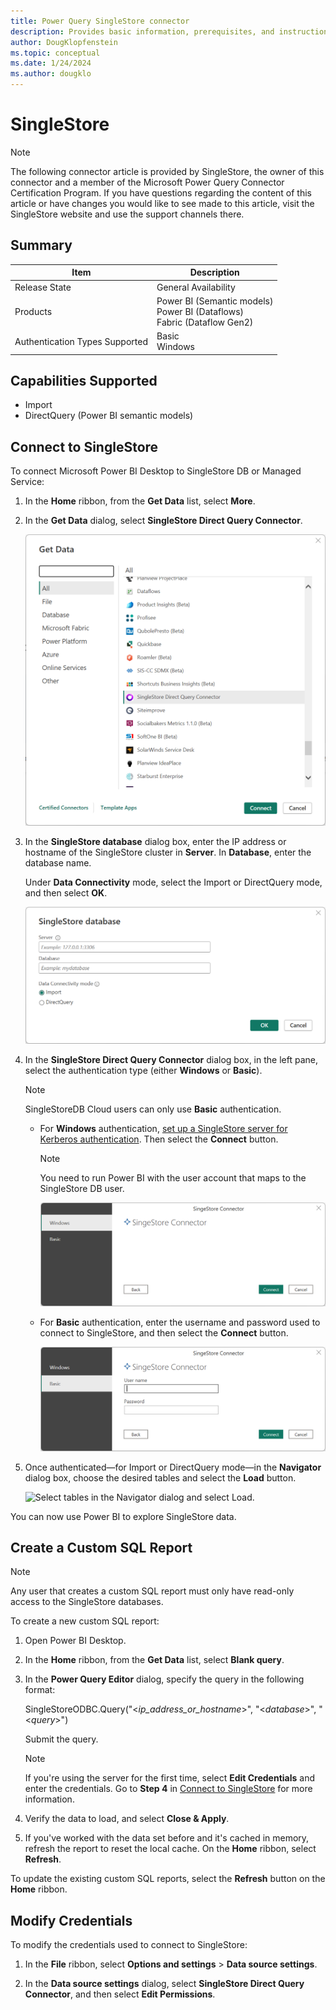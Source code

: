 ```yaml
---
title: Power Query SingleStore connector
description: Provides basic information, prerequisites, and instructions on how to connect to your SingleStore data.
author: DougKlopfenstein
ms.topic: conceptual
ms.date: 1/24/2024
ms.author: dougklo
---
```


# SingleStore

> [!NOTE]
> The following connector article is provided by SingleStore, the owner of this connector and a member of the Microsoft Power Query Connector Certification Program. If you have questions regarding the content of this article or have changes you would like to see made to this article, visit the SingleStore website and use the support channels there.

## Summary

| Item | Description
|--|--|
| Release State | General Availability |
| Products | Power BI (Semantic models)<br/>Power BI (Dataflows)<br/>Fabric (Dataflow Gen2) |
| Authentication Types Supported | Basic<br/>Windows |

## Capabilities Supported

* Import
* DirectQuery (Power BI semantic models)

## Connect to SingleStore

To connect Microsoft Power BI Desktop to SingleStore DB or Managed Service:

1. In the **Home** ribbon, from the **Get Data** list, select **More**.

2. In the **Get Data** dialog, select **SingleStore Direct Query Connector**.

    ![Locate the SingleStore Connectors in Get Data dialog.](./media/singlestore/ss-get-data-connector.png)

3. In the **SingleStore database** dialog box, enter the IP address or hostname of the SingleStore cluster in **Server**. In **Database**, enter the database name.

    Under **Data Connectivity** mode, select the Import or DirectQuery mode, and then select **OK**.

    ![Enter server IP / hostname and database and select the connectivity mode.](./media/singlestore/ss-db-select-mode.png)

4. In the **SingleStore Direct Query Connector** dialog box, in the left pane, select the authentication type (either **Windows** or **Basic**).

    > [!NOTE]
    > SingleStoreDB Cloud users can only use **Basic** authentication.

    * For **Windows** authentication, [set up a SingleStore server for Kerberos authentication](https://docs.singlestore.com/db/v7.3/en/security/authentication/kerberos-authentication.html). Then select the **Connect** button.

       > [!NOTE]
       > You need to run Power BI with the user account that maps to the SingleStore DB user.

       ![Select Windows authentication.](./media/singlestore/ss-db-windows.png)

    * For **Basic** authentication, enter the username and password used to connect to SingleStore, and then select the **Connect** button.

       ![Select Basic authentication.](./media/singlestore/ss-db-basic.png)

5. Once authenticated&mdash;for Import or DirectQuery mode&mdash;in the **Navigator** dialog box, choose the desired tables and select the **Load** button.

    ![Select tables in the Navigator dialog and select Load.](./media/singlestore/ss-nav-load.png)

You can now use Power BI to explore SingleStore data.

## Create a Custom SQL Report

> [!NOTE]
> Any user that creates a custom SQL report must only have read-only access to the SingleStore databases.

To create a new custom SQL report:

1. Open Power BI Desktop.

2. In the **Home** ribbon, from the **Get Data** list, select **Blank query**.

3. In the **Power Query Editor** dialog, specify the query in the following format:

    SingleStoreODBC.Query("\<_ip_address_or_hostname_>", "\<_database_>", "\<_query_>")

    Submit the query.

    > [!NOTE]
    > If you're using the server for the first time, select **Edit Credentials** and enter the credentials. Go to **Step 4** in [Connect to SingleStore](#connect-to-singlestore) for more information.

4. Verify the data to load, and select **Close & Apply**.

5. If you've worked with the data set before and it's cached in memory, refresh the report to reset the local cache. On the **Home** ribbon, select **Refresh**.

To update the existing custom SQL reports, select the **Refresh** button on the **Home** ribbon.

## Modify Credentials

To modify the credentials used to connect to SingleStore:

1. In the **File** ribbon, select **Options and settings** > **Data source settings**.

2. In the **Data source settings** dialog, select **SingleStore Direct Query Connector**, and then select **Edit Permissions**.
